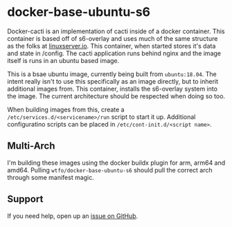 # docker-base-ubuntu-s6

Docker-cacti is an implementation of cacti inside of a docker container. This container is based off of s6-overlay and uses much of the same structure as the folks at [linuxserver.io](https://github.com/linuxserver). 
This container, when started stores it's data and state in /config. The cacti application runs behind nginx and the image itself is runs in an ubuntu based image. 

This is a bsae ubuntu image, currently being built from `ubuntu:18.04`. The intent really isn't to use this specifically as an image directly, but to inherit additional images from. This container, installs the s6-overlay system into the image. The current architecture should be respected when doing so too. 

When building images from this, create a `/etc/services.d/<servicename>/run` script to start it up. Additional configuratino scripts can be placed in `/etc/cont-init.d/<script name>`. 


## Multi-Arch
I'm building these images using the docker buildx plugin for arm, arm64 and amd64. Pulling `wtfo/docker-base-ubuntu-s6` should pull the correct arch through some manifest magic.

## Support
If you need help, open up an [issue on GitHub](https://github.com/teknofile/docker-docker-base-ubuntu-s6).

